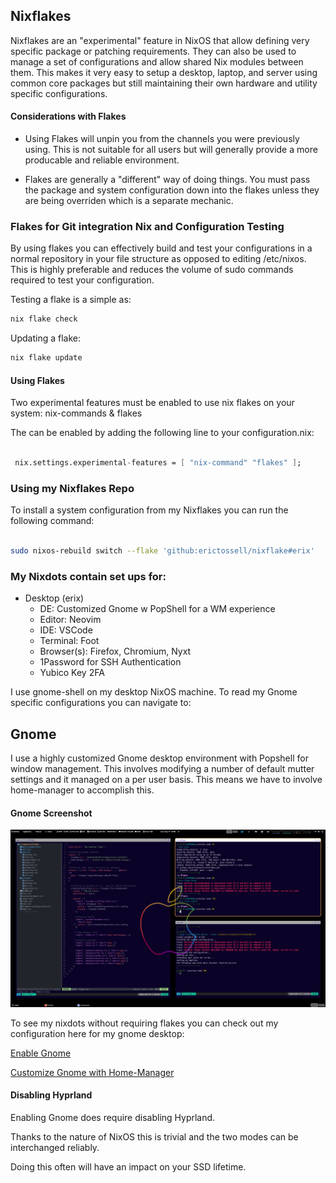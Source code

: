 ## Nixflakes

Nixflakes are an "experimental" feature in NixOS that allow defining very specific package or patching requirements. They can also be used to manage a set of configurations and allow shared Nix modules between them. This makes it very easy to setup a desktop, laptop, and server using common core packages but still maintaining their own hardware and utility specific configurations.

#### Considerations with Flakes
- Using Flakes will unpin you from the channels you were previously using. This is not suitable for all users but will generally provide a more producable and reliable environment. 

- Flakes are generally a "different" way of doing things. You must pass the package and system configuration down into the flakes unless they are being overriden which is a separate mechanic.


### Flakes for Git integration Nix and Configuration Testing
By using flakes you can effectively build and test your configurations in a normal repository in your file structure as opposed to editing /etc/nixos. This is highly preferable and reduces the volume of sudo commands required to test your configuration. 

Testing a flake is a simple as: 
```nix
nix flake check
```

Updating a flake:
```nix
nix flake update
```

#### Using Flakes

Two experimental features must be enabled to use nix flakes on your system: nix-commands & flakes

The can be enabled by adding the following line to your configuration.nix:

```nix

 nix.settings.experimental-features = [ "nix-command" "flakes" ];

```

### Using my Nixflakes Repo

To install a system configuration from my Nixflakes you can run the following command:

```bash

sudo nixos-rebuild switch --flake 'github:erictossell/nixflake#erix'

```

### My Nixdots contain set ups for:

- Desktop (erix)
    - DE: Customized Gnome w PopShell for a WM experience
    - Editor: Neovim
    - IDE: VSCode
    - Terminal: Foot
    - Browser(s): Firefox, Chromium, Nyxt
    - 1Password for SSH Authentication
    - Yubico Key 2FA

I use gnome-shell on my desktop NixOS machine. To read my Gnome specific configurations you can navigate to:

## Gnome

I use a highly customized Gnome desktop environment with Popshell for window management. This involves modifying a number of default mutter settings and it managed on a per user basis. This means we have to involve home-manager to accomplish this.

#### Gnome Screenshot
![example_screenshot](./gnome_desktop.png)

To see my nixdots without requiring flakes you can check out my configuration here for my gnome desktop:

[Enable Gnome](https://github.com/erictossell/nixdots/blob/main/desktop/modules/gnome.nix)

[Customize Gnome with Home-Manager](https://github.com/erictossell/nixdots/blob/main/desktop/modules/gnome-home.nix)

#### Disabling Hyprland
Enabling Gnome does require disabling Hyprland.

Thanks to the nature of NixOS this is trivial and the two modes can be interchanged reliably. 

Doing this often will have an impact on your SSD lifetime.



